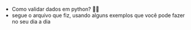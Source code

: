 - Como validar dados em python? 👩‍💻
- segue o arquivo que fiz, usando alguns exemplos que você pode fazer no seu dia a dia 

